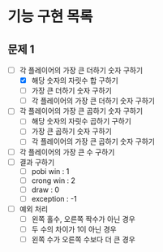 # 기능 구현 목록

## 문제 1
- [ ] 각 플레이어의 가장 큰 더하기 숫자 구하기
  - [x] 해당 숫자의 자릿수 합 구하기
  - [ ] 가장 큰 더하기 숫자 구하기
  - [ ] 각 플레이어의 가장 큰 더하기 숫자 구하기

- [ ] 각 플레이어의 가장 큰 곱하기 숫자 구하기
  - [ ] 해당 숫자의 자릿수 곱하기 구하기
  - [ ] 가장 큰 곱하기 숫자 구하기
  - [ ] 각 플레이어의 가장 큰 곱하기 숫자 구하기

- [ ] 각 플레이어의 가장 큰 수 구하기
- [ ] 결과 구하기
  - [ ] pobi win : 1
  - [ ] crong win : 2
  - [ ] draw : 0
  - [ ] exception : -1

- [ ] 예외 처리
  - [ ] 왼쪽 홀수, 오른쪽 짝수가 아닌 경우
  - [ ] 두 수의 차이가 1이 아닌 경우
  - [ ] 왼쪽 수가 오른쪽 수보다 더 큰 경우